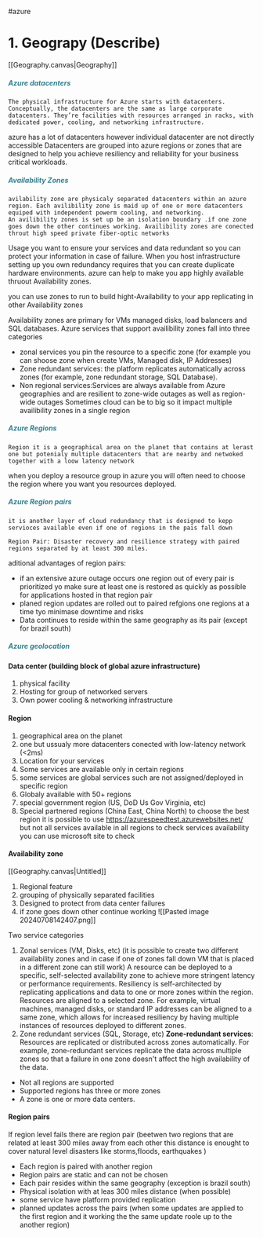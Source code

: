 #azure
# 1. Geograpy (Describe)
[[Geography.canvas|Geography]]
##### <span style="color:#35818e">Azure datacenters</span>
```
The physical infrastructure for Azure starts with datacenters. Conceptually, the datacenters are the same as large corporate datacenters. They’re facilities with resources arranged in racks, with dedicated power, cooling, and networking infrastructure.
```

azure has a lot of datacenters however individual datacenter are not directly accessible 
Datacenters are grouped into azure regions or zones that are designed to help you achieve resiliency and reliability for  your business critical workloads.
##### <span style="color:#35818e">Availability Zones</span>
```
avilability zone are physicaly separated datacenters within an azure region. Each avilibility zone is maid up of one or more datacenters equiped with independent powerm cooling, and networking.
An avilibility zones is set up be an isolation boundary .if one zone goes down the other continues working. Availibility zones are conected throut high speed private fiber-optic networks
```

Usage
you want to ensure your services and data redundant so you can protect your information in case of failure. When you host infrastructure setting up you own redundancy requires that you can create duplicate hardware environments. azure can help to make you app highly available thruout Availability zones.

you can use zones to run to build hight-Availability to your app replicating in other Availability zones

Availability zones are primary for VMs managed disks, load balancers and SQL databases. Azure services that support availibility zones fall into three categories

- zonal services you pin the resource to a specific zone (for example you can shoose zone when create VMs, Managed disk, IP Addresses)
- Zone redundant services:  the platform replicates automatically across zones (for example, zone redundant storage, SQL Database).
- Non regional services:Services are always available from Azure geographies and are resilient to zone-wide outages as well as region-wide outages
Sometimes cloud can be to big so it impact multiple availibility zones in a single region
##### <span style="color:#35818e">Azure Regions</span>
```
Region it is a geographical area on the planet that contains at lerast one but potenialy multiple datacenters that are nearby and netwoked together with a loow latency network
```
when you deploy a resource group in azure you will often need to choose the region where you want you resources deployed.
##### <span style="color:#35818e">Azure Region pairs</span>
```
it is another layer of cloud redundancy that is designed to kepp servioces available even if one of regions in the pais fall down

Region Pair: Disaster recovery and resilience strategy with paired regions separated by at least 300 miles.
```
aditional advantages of region pairs:
- if an extensive azure outage occurs one region out of every pair is prioritized yo make sure at least one is restored as quickly as possible for applications hosted in that region pair
- planed region updates are rolled out to paired refgions one regions at a time tyo minimase downtime and risks
- Data continues to reside within the same geography as its pair (except for brazil south)
##### <span style="color:#35818e">Azure geolocation</span>


#### Data center (building block of global azure infrastructure)
1. physical facility
2. Hosting for group of networked servers
3. Own power cooling & networking infrastructure
#### Region
1. geographical area on the planet
2. one but ussualy more datacenters conected with low-latency network (<2ms)
3. Location for your services
4. Some services are available only in certain regions
5. some services are global services such are not assigned/deployed in specific region
6. Globaly available with 50+ regions
7. special government region (US, DoD Us Gov Virginia, etc)
8. Special partnered regions (China East, China North)
to choose the best region it is possible to use https://azurespeedtest.azurewebsites.net/ 
but not all services available in all regions to check services availability you can use microsoft site to check
#### Availability zone
[[Geography.canvas|Untitled]]
1. Regional feature
2.  grouping of physically separated facilities
3. Designed to protect from data center failures
4. if zone goes down other continue working
![[Pasted image 20240708142407.png]]

Two service categories
1. Zonal services (VM, Disks, etc) (it is possible to create two different availability zones  and in case if one of zones fall down VM that is placed in a different zone can still work)
   A resource can be deployed to a specific, self-selected availability zone to achieve more stringent latency or performance requirements. Resiliency is self-architected by replicating applications and data to one or more zones within the region. Resources are aligned to a selected zone. For example, virtual machines, managed disks, or standard IP addresses can be aligned to a same zone, which allows for increased resiliency by having multiple instances of resources deployed to different zones.
2. Zone redundant services (SQL, Storage, etc) **Zone-redundant services**: Resources are replicated or distributed across zones automatically. For example, zone-redundant services replicate the data across multiple zones so that a failure in one zone doesn't affect the high availability of the data.
- Not all regions are supported
- Supported regions has three or more zones
- A zone is one or more data centers. 
#### Region pairs 
 If region level fails there are region pair (beetwen two regions that are related at least 300 miles away from each other this distance is enought to cover natural level disasters like storms,floods, earthquakes )
-  Each region is paired with another region
- Region pairs are static and can not be chosen
- Each pair resides within the same geography (exception is brazil south)
- Physical isolation with at leas 300 miles distance (when possible)
- some service have platform provided replication
- planned updates across the pairs (when some updates are applied to the first region and it working the the same update roole up to the another region)


